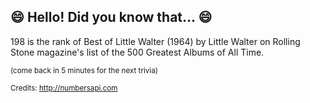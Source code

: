 ## :smile: Hello! Did you know that... :smile:
198 is the rank of Best of Little Walter (1964) by Little Walter on Rolling Stone magazine's list of the 500 Greatest Albums of All Time.

<sup>(come back in 5 minutes for the next trivia)</sup>


<sup>Credits: http://numbersapi.com</sup>
